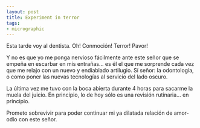 ```yaml
---
layout: post
title: Experiment in terror
tags:
- micrographic
---
```

Esta tarde voy al dentista. Oh! Conmoción! Terror! Pavor!

Y no es que yo me ponga nervioso fácilmente ante este señor que se empeña en escarbar en mis entrañas… es él el que me sorprende cada vez que me relajo con un nuevo y endiablado artilugio. Sí señor: la odontología, o como poner las nuevas tecnologías al servicio del lado oscuro.

La última vez me tuvo con la boca abierta durante 4 horas para sacarme la muela del juicio. En principio, lo de hoy sólo es una revisión rutinaria… en principio.

Prometo sobrevivir para poder continuar mi ya dilatada relación de amor-odio con este señor.
